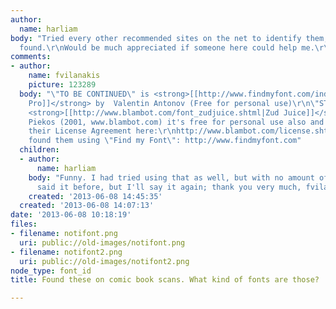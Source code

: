 ```yaml
---
author:
  name: harliam
body: "Tried every other recommended sites on the net to identify them, but no results
  found.\r\nWould be much appreciated if someone here could help me.\r\n\r\nThanks."
comments:
- author:
    name: fvilanakis
    picture: 123289
  body: "\"TO BE CONTINUED\" is <strong>[[http://www.findmyfont.com/index.php/fonts/font-preview?fset=Dafont-2&ffam=ObelixPro%20-%20Regular&fid=56a04aac7858fdfde34e867cf5e9b140&fsize=60&text=To%20BE%20CONTINUED&wrap=2|Obelix
    Pro]]</strong> by  Valentin Antonov (Free for personal use)\r\n\"STOP IT\" is
    <strong>[[http://www.blambot.com/font_zudjuice.shtml|Zud Juice]]</strong> by Nate
    Piekos (2001, www.blambot.com) it's free for personal use also and you can find
    their License Agreement here:\r\nhttp://www.blambot.com/license.shtml\r\n\r\n------------------\r\nI
    found them using \"Find my Font\": http://www.findmyfont.com"
  children:
  - author:
      name: harliam
    body: "Funny. I had tried using that as well, but with no amount of luck it seems.\r\nI've
      said it before, but I'll say it again; thank you very much, fvilanakis."
    created: '2013-06-08 14:45:35'
  created: '2013-06-08 14:07:13'
date: '2013-06-08 10:18:19'
files:
- filename: notifont.png
  uri: public://old-images/notifont.png
- filename: notifont2.png
  uri: public://old-images/notifont2.png
node_type: font_id
title: Found these on comic book scans. What kind of fonts are those?

---
```

